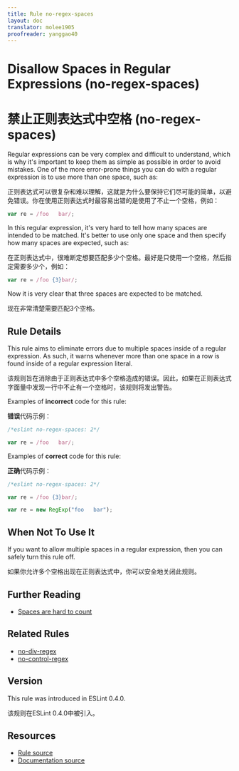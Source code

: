 ```yaml
---
title: Rule no-regex-spaces
layout: doc
translator: molee1905
proofreader: yanggao40
---
```

<!-- Note: No pull requests accepted for this file. See README.md in the root directory for details. -->

# Disallow Spaces in Regular Expressions (no-regex-spaces)

# 禁止正则表达式中空格 (no-regex-spaces)

Regular expressions can be very complex and difficult to understand, which is why it's important to keep them as simple as possible in order to avoid mistakes. One of the more error-prone things you can do with a regular expression is to use more than one space, such as:

正则表达式可以很复杂和难以理解，这就是为什么要保持它们尽可能的简单，以避免错误。你在使用正则表达式时最容易出错的是使用了不止一个空格，例如：

```js
var re = /foo   bar/;
```

In this regular expression, it's very hard to tell how many spaces are intended to be matched. It's better to use only one space and then specify how many spaces are expected, such as:

在正则表达式中，很难断定想要匹配多少个空格。最好是只使用一个空格，然后指定需要多少个，例如：

```js
var re = /foo {3}bar/;
```

Now it is very clear that three spaces are expected to be matched.

现在非常清楚需要匹配3个空格。

## Rule Details

This rule aims to eliminate errors due to multiple spaces inside of a regular expression. As such, it warns whenever more than one space in a row is found inside of a regular expression literal.

该规则旨在消除由于正则表达式中多个空格造成的错误。因此，如果在正则表达式字面量中发现一行中不止有一个空格时，该规则将发出警告。

Examples of **incorrect** code for this rule:

**错误**代码示例：

```js
/*eslint no-regex-spaces: 2*/

var re = /foo   bar/;
```

Examples of **correct** code for this rule:

**正确**代码示例：

```js
/*eslint no-regex-spaces: 2*/

var re = /foo {3}bar/;

var re = new RegExp("foo   bar");
```

## When Not To Use It

If you want to allow multiple spaces in a regular expression, then you can safely turn this rule off.

如果你允许多个空格出现在正则表达式中，你可以安全地关闭此规则。

## Further Reading

* [Spaces are hard to count](http://jslinterrors.com/spaces-are-hard-to-count-use-a/)

## Related Rules

* [no-div-regex](no-div-regex)
* [no-control-regex](no-control-regex)

## Version

This rule was introduced in ESLint 0.4.0.

该规则在ESLint 0.4.0中被引入。

## Resources

* [Rule source](https://github.com/eslint/eslint/tree/master/lib/rules/no-regex-spaces.js)
* [Documentation source](https://github.com/eslint/eslint/tree/master/docs/rules/no-regex-spaces.md)
